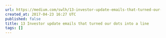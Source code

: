 ```yaml
---
url: https://medium.com/swlh/13-investor-update-emails-that-turned-our-dots-into-a-line-67505b4f5e41?source=rss----f5af2b715248---4
created_at: 2017-04-23 16:27 UTC
published: false
title: 13 Investor update emails that turned our dots into a line
tags: []
---
```



